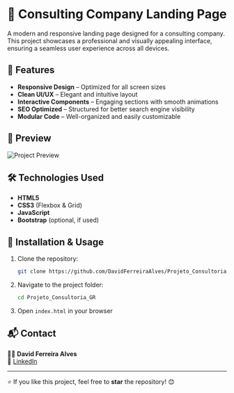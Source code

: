 # 🚀 Consulting Company Landing Page

A modern and responsive landing page designed for a consulting company. This project showcases a professional and visually appealing interface, ensuring a seamless user experience across all devices.

## 🌟 Features
- **Responsive Design** – Optimized for all screen sizes
- **Clean UI/UX** – Elegant and intuitive layout
- **Interactive Components** – Engaging sections with smooth animations
- **SEO Optimized** – Structured for better search engine visibility
- **Modular Code** – Well-organized and easily customizable

## 📸 Preview
![Project Preview](assets/screenshots/preview.png)

## 🛠️ Technologies Used
- **HTML5**
- **CSS3** (Flexbox & Grid)
- **JavaScript**
- **Bootstrap** (optional, if used)

## 📂 Installation & Usage
1. Clone the repository:
   ```sh
   git clone https://github.com/DavidFerreiraAlves/Projeto_Consultoria_GR.git
   ```
2. Navigate to the project folder:
   ```sh
   cd Projeto_Consultoria_GR
   ```
3. Open `index.html` in your browser

## 📬 Contact
👨‍💻 **David Ferreira Alves**  
🔗 [LinkedIn](https://www.linkedin.com/in/david-ferreira-alves-4721aa344/)  


---
⭐ If you like this project, feel free to **star** the repository! 😊



